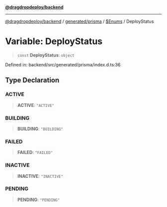 [**@dragdropdeploy/backend**](../../../../../README.md)

***

[@dragdropdeploy/backend](../../../../../README.md) / [generated/prisma](../../../README.md) / [$Enums](../README.md) / DeployStatus

# Variable: DeployStatus

> `const` **DeployStatus**: `object`

Defined in: backend/src/generated/prisma/index.d.ts:36

## Type Declaration

### ACTIVE

> **ACTIVE**: `"ACTIVE"`

### BUILDING

> **BUILDING**: `"BUILDING"`

### FAILED

> **FAILED**: `"FAILED"`

### INACTIVE

> **INACTIVE**: `"INACTIVE"`

### PENDING

> **PENDING**: `"PENDING"`
